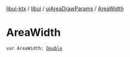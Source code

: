 [libui-ktx](../../index.md) / [libui](../index.md) / [uiAreaDrawParams](index.md) / [AreaWidth](./-area-width.md)

# AreaWidth

`var AreaWidth: `[`Double`](https://kotlinlang.org/api/latest/jvm/stdlib/kotlin/-double/index.html)